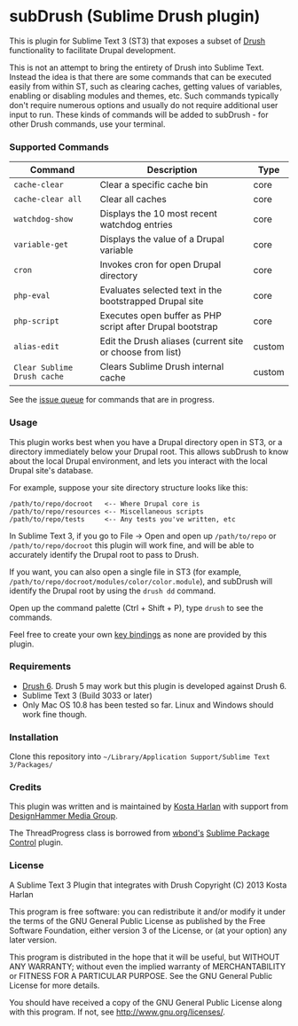 subDrush (Sublime Drush plugin)
===============================

This is plugin for Sublime Text 3 (ST3) that exposes a subset of [Drush](https://drupal.org/project/drush) functionality to facilitate Drupal development.

This is not an attempt to bring the entirety of Drush into Sublime Text. Instead the idea is that there are some commands that can be executed easily from within ST, such as clearing caches, getting values of variables, enabling or disabling modules and themes, etc. Such commands typically don't require numerous options and usually do not require additional user input to run. These kinds of commands will be added to subDrush - for other Drush commands, use your terminal.

### Supported Commands

| Command                     | Description                                               | Type   |
|-----------------------------|-----------------------------------------------------------|--------|
| `cache-clear`               | Clear a specific cache bin                                | core   |
| `cache-clear all`           | Clear all caches                                          | core   |
| `watchdog-show`             | Displays the 10 most recent watchdog entries              | core   |
| `variable-get`              | Displays the value of a Drupal variable                   | core   |
| `cron`                      | Invokes cron for open Drupal directory                    | core   |
| `php-eval`                  | Evaluates selected text in the bootstrapped Drupal site   | core   |
| `php-script`                | Executes open buffer as PHP script after Drupal bootstrap | core   |
| `alias-edit`                | Edit the Drush aliases (current site or choose from list) | custom |
| `Clear Sublime Drush cache` | Clears Sublime Drush internal cache                       | custom |

See the [issue queue](https://github.com/kostajh/subDrush/issues) for commands that are in progress.

### Usage

This plugin works best when you have a Drupal directory open in ST3, or a directory immediately below your Drupal root. This allows subDrush to know about the local Drupal environment, and lets you interact with the local Drupal site's database.

For example, suppose your site directory structure looks like this:

    /path/to/repo/docroot   <-- Where Drupal core is
    /path/to/repo/resources <-- Miscellaneous scripts
    /path/to/repo/tests     <-- Any tests you've written, etc

In Sublime Text 3, if you go to File -> Open and open up `/path/to/repo` or `/path/to/repo/docroot` this plugin will work fine, and will be able to accurately identify the Drupal root to pass to Drush.

If you want, you can also open a single file in ST3 (for example, `/path/to/repo/docroot/modules/color/color.module`), and subDrush will identify the Drupal root by using the `drush dd` command.

Open up the command palette (Ctrl + Shift + P), type `drush` to see the commands.

Feel free to create your own [key bindings](http://docs.sublimetext.info/en/latest/reference/key_bindings.html) as none are provided by this plugin.

### Requirements

- [Drush 6](https://drupal.org/project/drush). Drush 5 may work but this plugin is developed against Drush 6.
- Sublime Text 3 (Build 3033 or later)
- Only Mac OS 10.8 has been tested so far. Linux and Windows should work fine though.

### Installation

Clone this repository into `~/Library/Application Support/Sublime Text 3/Packages/`

### Credits

This plugin was written and is maintained by [Kosta Harlan](http://kostaharlan.net) with support from [DesignHammer Media Group](http://www.designhammer.com).

The ThreadProgress class is borrowed from [wbond's](https://github.com/wbond) [Sublime Package Control](https://github.com/wbond/sublime_package_control) plugin.

### License

A Sublime Text 3 Plugin that integrates with Drush
Copyright (C) 2013 Kosta Harlan

This program is free software: you can redistribute it and/or modify
it under the terms of the GNU General Public License as published by
the Free Software Foundation, either version 3 of the License, or
(at your option) any later version.

This program is distributed in the hope that it will be useful,
but WITHOUT ANY WARRANTY; without even the implied warranty of
MERCHANTABILITY or FITNESS FOR A PARTICULAR PURPOSE.  See the
GNU General Public License for more details.

You should have received a copy of the GNU General Public License
along with this program.  If not, see <http://www.gnu.org/licenses/>.
